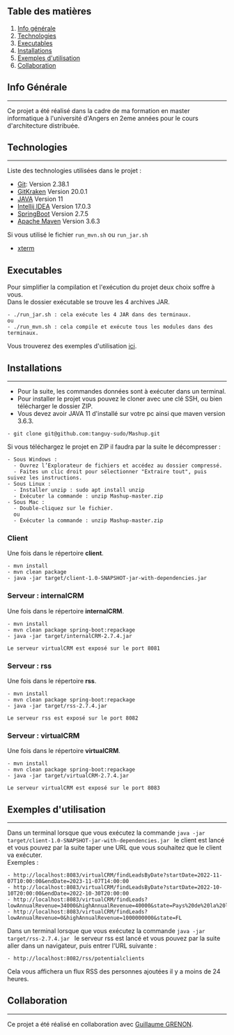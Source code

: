 ## Table des matières
1. [Info générale](#info-générale)
2. [Technologies](#technologies)
3. [Executables](#executables)
4. [Installations](#installations)
5. [Exemples d'utilisation](#exemples-dutilisation)
6. [Collaboration](#collaboration)

## Info Générale
***
Ce projet a été réalisé dans la cadre de ma formation en master informatique à l'université d'Angers en 2eme années pour le cours d'architecture distribuée.

## Technologies
***
Liste des technologies utilisées dans le projet :
* [Git](https://git-scm.com/): Version 2.38.1
* [GitKraken](https://www.gitkraken.com/) Version 20.0.1
* [JAVA](https://www.oracle.com/fr/java/technologies/javase/jdk11-archive-downloads.html) Version 11
* [Intellij IDEA](https://www.jetbrains.com/fr-fr/idea/) Version 17.0.3
* [SpringBoot](https://mvnrepository.com/artifact/org.springframework.boot/spring-boot/2.7.5) Version 2.7.5
* [Apache Maven](https://maven.apache.org/download.cgi) Version 3.6.3  
  
Si vous utilisé le fichier ```run_mvn.sh``` ou ```run_jar.sh```
* [xterm](https://doc.ubuntu-fr.org/xterm)

## Executables
Pour simplifier la compilation et l'exécution du projet deux choix soffre à vous.  
Dans le dossier exécutable se trouve les 4 archives JAR.
```
- ./run_jar.sh : cela exécute les 4 JAR dans des terminaux.
ou
- ./run_mvn.sh : cela compile et exécute tous les modules dans des terminaux.
```
Vous trouverez des exemples d'utilisation [ici](#exemples-dutilisation).

## Installations
***
- Pour la suite, les commandes données sont à exécuter dans un terminal.
- Pour installer le projet vous pouvez le cloner avec une clé SSH, ou bien télécharger le dossier ZIP.
- Vous devez avoir JAVA 11 d'installé sur votre pc ainsi que maven version 3.6.3.
```
- git clone git@github.com:tanguy-sudo/Mashup.git
```
Si vous téléchargez le projet en ZIP il  faudra par la suite le décompresser : 
```
- Sous Windows : 
  - Ouvrez l’Explorateur de fichiers et accédez au dossier compressé.
  - Faites un clic droit pour sélectionner "Extraire tout", puis suivez les instructions.
- Sous Linux :
  - Installer unzip : sudo apt install unzip
  - Exécuter la commande : unzip Mashup-master.zip
- Sous Mac :
  - Double-cliquez sur le fichier.
  ou
  - Exécuter la commande : unzip Mashup-master.zip
```

### Client
Une fois dans le répertoire **client**.
```
- mvn install
- mvn clean package
- java -jar target/client-1.0-SNAPSHOT-jar-with-dependencies.jar 
```

### Serveur : internalCRM
Une fois dans le répertoire **internalCRM**.
```  
- mvn install
- mvn clean package spring-boot:repackage
- java -jar target/internalCRM-2.7.4.jar 

Le serveur virtualCRM est exposé sur le port 8081
```

### Serveur : rss
Une fois dans le répertoire **rss**.
```
- mvn install
- mvn clean package spring-boot:repackage
- java -jar target/rss-2.7.4.jar

Le serveur rss est exposé sur le port 8082
```

### Serveur : virtualCRM
Une fois dans le répertoire **virtualCRM**.
```
- mvn install
- mvn clean package spring-boot:repackage
- java -jar target/virtualCRM-2.7.4.jar 

Le serveur virtualCRM est exposé sur le port 8083
```

## Exemples d'utilisation
***
Dans un terminal lorsque que vous exécutez la commande 
```java -jar target/client-1.0-SNAPSHOT-jar-with-dependencies.jar ```
le client est lancé et vous pouvez par la suite taper une 
URL que vous souhaitez que le client va exécuter.  
Exemples :
```
- http://localhost:8083/virtualCRM/findLeadsByDate?startDate=2022-11-07T10:00:00&endDate=2023-11-07T14:00:00
- http://localhost:8083/virtualCRM/findLeadsByDate?startDate=2022-10-10T20:00:00&endDate=2022-10-30T20:00:00
- http://localhost:8083/virtualCRM/findLeads?lowAnnualRevenue=34000&highAnnualRevenue=40000&state=Pays%20de%20la%20loire
- http://localhost:8083/virtualCRM/findLeads?lowAnnualRevenue=0&highAnnualRevenue=1000000000&state=FL
```
Dans un terminal lorsque que vous exécutez la commande
```java -jar target/rss-2.7.4.jar ```
le serveur rss est lancé et vous pouvez par la suite aller 
dans un navigateur, puis entrer l'URL suivante :
```
- http://localhost:8082/rss/potentialclients
```
Cela vous affichera un flux RSS des personnes ajoutées il y a moins de 24 heures.

## Collaboration
***
Ce projet a été réalisé en collaboration avec [Guillaume GRENON](https://github.com/GuillaumeG49).
